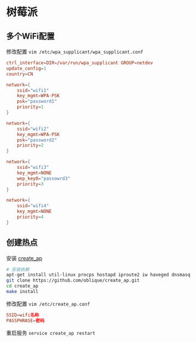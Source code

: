 # 树莓派

## 多个WiFi配置

修改配置 `vim /etc/wpa_supplicant/wpa_supplicant.conf`

```conf
ctrl_interface=DIR=/var/run/wpa_supplicant GROUP=netdev
update_config=1
country=CN

network={
    ssid="wifi1"
    key_mgmt=WPA-PSK
    psk="password1"
    priority=1
}

network={
    ssid="wifi2"
    key_mgmt=WPA-PSK
    psk="password2"
    priority=2
}

network={
    ssid="wifi3"
    key_mgmt=NONE
    wep_key0="passowrd3"
    priority=3
}

network={
    ssid="wifi4"
    key_mgmt=NONE
    priority=4
}
```

## 创建热点

安装 [create_ap](https://github.com/oblique/create_ap.git)

```bash
# 安装依赖
apt-get install util-linux procps hostapd iproute2 iw haveged dnsmasq
git clone https://github.com/oblique/create_ap.git
cd create_ap
make install
```
修改配置 `vim /etc/create_ap.conf`

```conf
SSID=wifi名称
PASSPHRASE=密码
```
重启服务 `service create_ap restart`